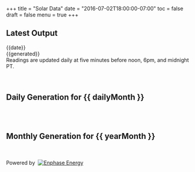 +++
title = "Solar Data"
date = "2016-07-02T18:00:00-07:00"
toc = false
draft = false
menu = true
+++

<div id="solardata" ng-app="solardata">
    <h2>Latest Output</h2>
    <div ng-controller="TodayCtrl">
    	<div class="todaydata">
	    <div class="todaydate">{{date}}</div> <div class="todaygenerate">{{generated}}</div>
	    </div>
	    <div class="footnote">Readings are updated daily at five minutes before noon, 6pm, and midnight PT.</div>
    </div>
    <br><br>
	<div ng-controller="DailyBarCtrl">
		<h2>Daily Generation for {{ dailyMonth }}</h2>
		<canvas id="bar" class="chart chart-bar" chart-data="data" chart-labels="labels" chart-series="series"></canvas>
	</div>
	<br><br>
	<div ng-controller="MonthlyBarCtrl">
    	<h2>Monthly Generation for {{ yearMonth }}</h2>
		<canvas id="bar" class="chart chart-bar" chart-data="data" chart-labels="labels" chart-series="series"></canvas>
	</div>
	<br><br>
    <div class="poweredby">Powered by&nbsp;&nbsp;<a href="http://enphase.com" target="_blank"><img src="/images/20160702_solar/ENPH_logo_scr_RGB_API_sm.png" alt="Enphase Energy" class="no_border"></a></div>
    <div class="clear-all"></div>
</div>
<script type="text/javascript" src="/js/smylee/solar_angular.js"></script>